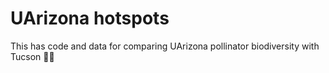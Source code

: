 # UArizona hotspots

This has code and data for comparing UArizona pollinator biodiversity with Tucson 🦋🐝
